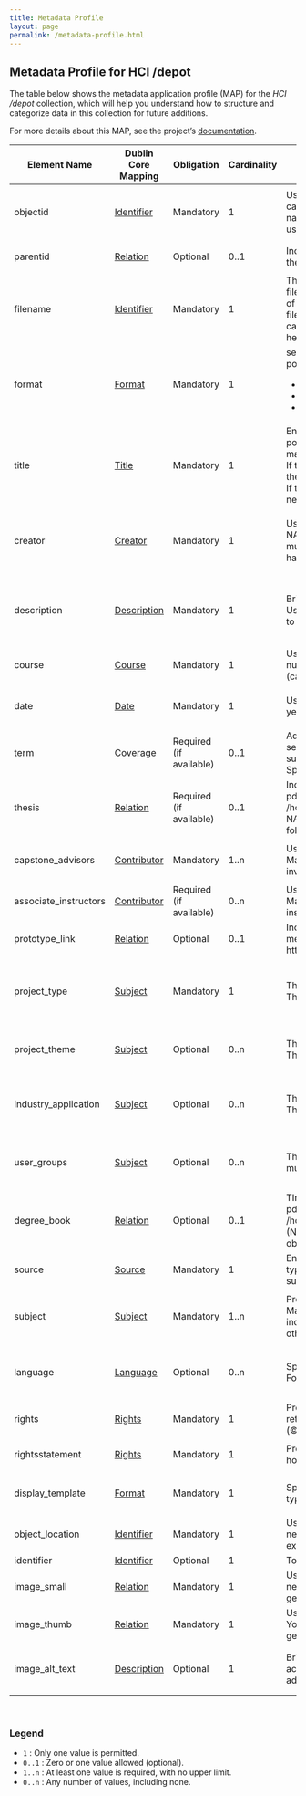 ```yaml
---
title: Metadata Profile
layout: page
permalink: /metadata-profile.html
---
```


## Metadata Profile for HCI /depot

The table below shows the metadata application profile (MAP) for the *HCI /depot* collection, which will help you understand how to structure and categorize data in this collection for future additions.

For more details about this MAP, see the project’s [documentation](documentation.html).

<div class="table-responsive">
    <table id="item-table" class="table table-striped">
        <thead>
            <tr>
                <th>Element Name</th>
                <th>Dublin Core Mapping</th>
                <th>Obligation</th>
                <th>Cardinality</th>
                <th>Input Guidelines</th>
                <th>Value/Syntax Schema</th>
                <th>Examples</th>
            </tr>
        </thead>
        <tbody>
            <tr>
                <td>objectid</td>
                    <td><a href="https://www.dublincore.org/specifications/dublin-core/dcmi-terms/elements11/identifier/" target="_blank">Identifier</a></td>
                    <td>Mandatory</td>
                    <td>1</td>
                    <td>Use format: <span class="fw-bold">capstone_[YYYY]_[XXXX]</span> , where YYYY is capstone project completion year and XXXX is the student’s full name. Make sure to separate the names (first, middle and last) using underscores.
                    </td>
                    <td></td>
                    <td>
                        <ul>
                            <li><code>capstone_2021_mike_wazowski</code></li>
                            <li><code>capstone_2024_james_p_sullivan</code></li>
                            <li><code>capstone_2025_akanksha</code></li>
                        </ul>
                    </td>
            </tr>
            <tr>
                    <td>parentid</td>
                    <td><a href="https://www.dublincore.org/specifications/dublin-core/dcmi-terms/elements11/relation/" target="_blank">Relation</a></td>
                    <td>Optional</td>
                    <td>0..1</td>
                    <td>Include for objects w/in a compound object. Should appear as the objectid of the compound object in which it is contained.</td>
                    <td></td>
                    <td>
                        <ul>
                            <li><code>capstone_2021_mike_wazowski</code></li>
                        </ul>
                    </td>
                </tr>
                <tr>
                    <td>filename</td>
                    <td><a href="https://www.dublincore.org/specifications/dublin-core/dcmi-terms/elements11/identifier/" target="_blank">Identifier</a></td>
                    <td>Mandatory</td>
                    <td>1</td>
                    <td>This is the poster's file name. Must exactly match the actual filename of the file in the “objects” directory, including the case of the filename and file extension. (Quick tip: When adding new files, it’s a good idea to rename the file and follow the format: <span class="fw-bold">capstone_poster_[YYYY]_[XXXX].[FILE EXTENSION]</span>. This will help keep the data consistent and organized on the backend).
                    </td>
                    <td></td>
                    <td>
                        <ul>
                            <li><code>capstone_poster_2021_mike_wazowski.pdf</code></li>
                            <li><code>capstone_poster_2025_akanksha.jpg</code></li>
                        </ul>
                    </td>
                </tr>
                <tr>
                    <td>format</td>
                    <td><a href="https://www.dublincore.org/specifications/dublin-core/dcmi-terms/elements11/format/" target="_blank">Format</a></td>
                    <td>Mandatory</td>
                    <td>1</td>
                    <td>se media types format on IANA to describe the capstone poster’s file type:
                        <ul>
                            <li>For image: image/jpeg, image/png, image/svg+xml</li>
                            <li> For document: application/pdf</li>
                            <li>For video: video/mp4</li>
                        </ul>
                        </td>
                    <td> <a href="https://www.iana.org/assignments/media-types/media-types.xhtml">IANA Media Types</a></td>
                    <td>
                        <ul>
                            <li><code>image/jpeg</code></li>
                            <li><code>image/png</code></li>
                            <li><code>image/svg+xml</code></li>
                            <li><code>application/pdf</code></li>
                        </ul>
                    </td>
                </tr>
                <tr>
                    <td>title</td>
                    <td><a href="https://www.dublincore.org/specifications/dublin-core/dcmi-terms/elements11/title/" target="_blank">Title</a></td>
                    <td>Mandatory</td>
                    <td>1</td>
                    <td>Enter the capstone project’s title exactly as it appears on the poster, using the title case (capitalize the first letter of each major word).
                        <br>
                        If the title includes special symbols (e.g., + or “” or ?), include them as they appear.
                        <br>
                        If there are multiple projects with same name, differentiate the new one by adding the year in brackets. </td>
                    <td></td>
                    <td>
                        <ul>
                            <li><code>What Makes the Elden Ring Great?</code></li>
                            <li><code>Give-a-crit</code></li>
                            <li><code>Enhancing Music Producers</code></li>
                            <li><code>Scribble Pet</code></li>
                            <li><code>Scribble Pet (2024)</code></li>
                        </ul>
                    </td>
                </tr>
                <tr>
                    <td>creator</td>
                    <td><a href="https://www.dublincore.org/specifications/dublin-core/dcmi-terms/terms/creator/" target="_blank">Creator</a></td>
                    <td>Mandatory</td>
                    <td>1</td>
                    <td>Use this format to add student’s name: <span class="fw-bold">[FIRSTNAME] {[MIDDLE NAME]}] [LAST NAME]</span>. Make sure write it in title case. If multiple student creators, separate by comma (,). If a student has a single name, just write that name.</td>
                    <td></td>
                    <td>
                        <ul>
                            <li><code>Hayao Miyazaki</code></li>
                            <li><code>Robert M. Smith</code></li>
                            <li><code>Joe Duplantier, Mario Duplantier</code></li>
                            <li><code>Akanksha</code></li>
                        </ul>
                    </td>
                </tr>
                <tr>
                    <td>description</td>
                    <td><a href="https://www.dublincore.org/specifications/dublin-core/dcmi-terms/terms/description/" target="_blank">Description</a></td>
                    <td>Mandatory</td>
                    <td>1</td>
                    <td>Briefly describe what the project is about in 1-3 sentences. Use clear, complete sentences. This can usually be found next to the project title on the poster.
                    </td>
                    <td></td>
                    <td>
                        <ul>
                            <li><code>A platform for artists to share work and receive peer feedback.</code></li>
                            <li><code>An analysis of design and game elements that contribute to the success of Elden Ring.
                            </code></li>
                        </ul>
                    </td>
                </tr>
                <tr>
                    <td>course</td>
                    <td><a href="https://www.dublincore.org/specifications/dublin-core/dcmi-terms/terms/coverage/" target="_blank">Course</a></td>
                    <td>Mandatory</td>
                    <td>1</td>
                    <td>Use format: <span class="fw-bold">XXXX [Course Name]</span>, where XXXX is the course number. Make sure that the course name is written in title case (capitalize the first letter of each major word).
                    </td>
                    <td></td>
                    <td>
                        <ul>
                            <li><code>I695 HCI/d Capstone Thesis</code></li>
                        </ul>
                    </td>
                </tr>
                <tr>
                    <td>date</td>
                    <td><a href="https://www.dublincore.org/specifications/dublin-core/dcmi-terms/terms/date/" target="_blank">Date</a></td>
                    <td>Mandatory</td>
                    <td>1</td>
                    <td>Use format: <span class="fw-bold">YYYY</span>,  where YYYY is four-digit project completion year. Don’t add any months or dates.
                    </td>
                    <td><a href="https://www.w3.org/TR/NOTE-datetime">W3 Date and Time Formats</a></td>
                    <td>
                        <ul>
                            <li><code>2020</code></li>
                            <li><code>2024</code></li>
                        </ul>
                    </td>
                </tr>
                <tr>
                    <td>term</td>
                    <td><a href="https://www.dublincore.org/specifications/dublin-core/dcmi-terms/terms/coverage/" target="_blank">Coverage</a></td>
                    <td>Required (if available)
                    </td>
                    <td>0..1</td>
                    <td>Add the duration of the capstone course. If it was only one semester course, just mention one semester with year. Make sure to write in title case - capitalize the first letter (Fall, Spring).
                    </td>
                    <td></td>
                    <td>
                        <ul>
                            <li><code>Fall 2023 - Spring 2024</code></li>
                            <li><code>Spring 2025</code></li>
                        </ul>
                    </td>
                </tr>
                <tr>
                    <td>thesis</td>
                    <td><a href="https://www.dublincore.org/specifications/dublin-core/dcmi-terms/terms/relation/" target="_blank">Relation</a></td>
                    <td>Required (if available)</td>
                    <td>0..1</td>
                    <td>Include the file path to the digital documentation, available in pdf format. Make sure to enter the correct file path. Use format: <span class="fw-bold">/hcidepot/objects/thesis/capstone_thesis_[YYYY]_[STUDENT’S NAME].pdf</span> (Note: This file needs to be stored under thesis folder in objects).
                    </td>
                    <td></td>
                    <td>
                        <ul>
                            <li><code>/hcidepot/objects/thesis/capstone_2021_mike_wazowski.pdf
                            </code></li>
                        </ul>
                    </td>
                </tr>
                <tr>
                    <td>capstone_advisors</td>
                    <td><a href="https://www.dublincore.org/specifications/dublin-core/dcmi-terms/terms/contributor/" target="_blank">Contributor</a></td>
                    <td>Mandatory</td>
                    <td>1..n</td>
                    <td>Use format: <span class="fw-bold">[FIRSTNAME] [{MIDDLE NAME}] [LAST NAME]</span>. Make sure to write it in title case. If multiple capstone advisors involved, separate by comma (,).</td>
                    <td></td>
                    <td>
                        <ul>
                            <li><code>Colin M. Gray, Kayce Reed-Buechlein, Michael Stallings</code></li>
                            <li><code>Sai Shruthi Chivukula</code></li>
                        </ul>
                    </td>
                </tr>
                <tr>
                    <td>associate_instructors</td>
                    <td><a href="https://www.dublincore.org/specifications/dublin-core/dcmi-terms/terms/contributor/" target="_blank">Contributor</a></td>
                    <td>Required (if available)</td>
                    <td>0..n</td>
                    <td>Use format: <span class="fw-bold">[FIRSTNAME] [{MIDDLE NAME}] [LAST NAME]</span>. Make sure to write it in title case. If multiple associate instructors involved, separate by comma (,).
                    </td>
                    <td></td>
                    <td>
                        <ul>
                            <li><code>Fereshtehossadat Shojaei, Patrycja Zdziarska</code></li>
                        </ul>
                    </td>
                </tr>
                <tr>
                    <td>prototype_link</td>
                    <td><a href="https://www.dublincore.org/specifications/dublin-core/dcmi-terms/terms/relation/" target="_blank">Relation</a></td>
                    <td>Optional</td>
                    <td>0..1</td>
                    <td>Include a link to any digital prototype, demo, or related external media. Make sure to enter the full URL starting with http:// or https://.</td>
                    <td></td>
                    <td>
                        <ul>
                            <li><code>https://youtu.be/6TKMlFbmdgA?feature=shared</code></li>
                        </ul>
                    </td>
                </tr>
                <tr>
                    <td>project_type</td>
                    <td><a href="https://www.dublincore.org/specifications/dublin-core/dcmi-terms/terms/subject/" target="_blank">Subject</a></td>
                    <td>Mandatory</td>
                    <td>1</td>
                    <td>This information should be derived from the project’s context. This will usually be mentioned in their documentation.
                    </td>
                    <td>See <a href="metadata-profile-controlled-vocab.html#project-types" target="_blank"><span class="fw-bold">§ Project Types</span></a> in <a href="metadata-profile-controlled-vocab.html">Project-Specific Controlled Vocabularies</a>.</td>
                    <td>
                        <ul>
                            <li><code>User Research for Design</code></li>
                            <li><code>Academic Research</code></li>
                            <li><code>Interaction Design</code></li>
                            <li><code>Service Design</code></li>
                        </ul>
                    </td>
                </tr>
                <tr>
                    <td>project_theme</td>
                    <td><a href="https://www.dublincore.org/specifications/dublin-core/dcmi-terms/terms/subject/" target="_blank">Subject</a></td>
                    <td>Optional</td>
                    <td>0..n</td>
                    <td>This information should be derived from the project’s context. This will usually be mentioned in their documentation.
                    </td>
                    <td>See <a href="metadata-profile-controlled-vocab.html#project-themes" target="_blank"><span class="fw-bold">§ Project Themes</span></a> in <a href="metadata-profile-controlled-vocab.html">Project-Specific Controlled Vocabularies</a>.</td>
                    <td>
                        <ul>
                            <li><code>Artificial Intelligence (AI)</code></li>
                            <li><code>Accessibility; Social Computing</code></li>
                        </ul>
                    </td>
                </tr>
                <tr>
                    <td>industry_application</td>
                    <td><a href="https://www.dublincore.org/specifications/dublin-core/dcmi-terms/terms/subject/" target="_blank">Subject</a></td>
                    <td>Optional</td>
                    <td>0..n</td>
                    <td>This information should be derived from the project’s context. This will usually be mentioned in their documentation.
                    </td>
                    <td>See <a href="metadata-profile-controlled-vocab.html#industry-application" target="_blank"><span class="fw-bold">§ Industry Application</span></a> in <a href="metadata-profile-controlled-vocab.html">Project-Specific Controlled Vocabularies</a>.</td>
                    <td>
                        <ul>
                            <li><code>Education</code></li>
                            <li><code>Retail; E-commerce</code></li>
                            <li><code>Gaming</code></li>
                        </ul>
                    </td>
                </tr>
                <tr>
                    <td>user_groups</td>
                    <td><a href="https://www.dublincore.org/specifications/dublin-core/dcmi-terms/terms/subject/" target="_blank">Subject</a></td>
                    <td>Optional</td>
                    <td>0..n</td>
                    <td>This information should be derived from the project’s context. If multiple, separate by semicolon (;).</td>
                    <td>See <a href="metadata-profile-controlled-vocab.html#user-groups" target="_blank"><span class="fw-bold">§ User Groups</span></a> in <a href="metadata-profile-controlled-vocab.html">Project-Specific Controlled Vocabularies</a>.</td>
                    <td>
                        <ul>
                            <li><code>People with Disabilities</code></li>
                            <li><code>Students; Employees</code></li>
                            <li><code>Children</code></li>
                        </ul>
                    </td>
                </tr>
                <tr>
                    <td>degree_book</td>
                    <td><a href="https://www.dublincore.org/specifications/dublin-core/dcmi-terms/terms/relation/" target="_blank">Relation</a></td>
                    <td>Optional</td>
                    <td>0..1</td>
                    <td>TInclude the file path to the graduate degree book, available in pdf format. Make sure to enter the correct file path. Use format: <span class="fw-bold">/hcidepot/objects/books/capstone_grad_book_[YYYY].pdf</span> (Note: This file needs to be stored under books folder in objects).
                    </td>
                    <td></td>
                    <td>
                        <ul>
                            <li><code>/hcidepot/objects/books/capstone_grad_book_2024.pdf</code></li>
                        </ul>
                    </td>
                </tr>
                <tr>
                    <td>source</td>
                    <td><a href="https://www.dublincore.org/specifications/dublin-core/dcmi-terms/elements11/source/" target="_blank">Source</a></td>
                    <td>Mandatory</td>
                    <td>1</td>
                    <td>Enter the school associated with the capstone project. This can typically be found at the bottom of the project poster. Make sure to write in title case.
                    </td>
                    <td></td>
                    <td>
                        <ul>
                            <li><code>Luddy School of Informatics, Computing, and Engineering</code></li>
                        </ul>
                    </td>
                </tr>
                <tr>
                    <td>subject</td>
                    <td><a href="https://www.dublincore.org/specifications/dublin-core/dcmi-terms/terms/subject/" target="_blank">Subject</a></td>
                    <td>Mandatory</td>
                    <td>1..n</td>
                    <td>Provide keywords for the project, separated by a semicolon (;). Make sure that keywords are relevant and concise. These can include technology names, specific tools, methodologies, or other terms that help describe the project’s content.</td>
                    <td></td>
                    <td>
                        <ul>
                            <li><code>accessibility; interface design; virtual reality</code></li>
                            <li><code>unity</code></li>
                            <li><code>figma; arduino</code></li>
                        </ul>
                    </td>
                </tr>
                <tr>
                    <td>language</td>
                    <td><a href="https://www.dublincore.org/specifications/dublin-core/dcmi-terms/terms/language/" target="_blank">Language</a></td>
                    <td>Optional</td>
                    <td>0..n</td>
                    <td>Specify the language of the project materials in format xxx. Follow 3-letter codes for ISO language names.
                    </td>
                    <td>See <a href="https://en.wikipedia.org/wiki/List_of_ISO_639_language_codes" target="_blank">ISO 639-1 3-letter Language Codes</a></td>
                    <td>
                        <ul>
                            <li><code>eng</code></li>
                            <li><code>hin</code></li>
                            <li><code>kor</code></li>
                        </ul>
                    </td>
                </tr>
                <tr>
                    <td>rights</td>
                    <td><a href="https://www.dublincore.org/specifications/dublin-core/dcmi-terms/elements11/rights/" target="_blank">Rights</a></td>
                    <td>Mandatory</td>
                    <td>1</td>
                    <td>Provide a free-text description of the rights, typically “student retains copyright.” You may start it with the copyright symbol (©).</td>
                    <td></td>
                    <td>
                        <ul>
                            <li><code>© student retains copyright</code></li>
                        </ul>
                    </td>
                </tr>
                <tr>
                    <td>rightsstatement</td>
                    <td><a href="https://www.dublincore.org/specifications/dublin-core/dcmi-terms/elements11/rights/" target="_blank">Rights</a></td>
                    <td>Mandatory</td>
                    <td>1</td>
                    <td>Provide a URI-based rights statement. Usually, students will hold the copyright over their work unless otherwise specified.</td>
                    <td><a href="https://rightsstatements.org/en/">Rightsstatements.org</a></td>
                    <td>
                        <ul>
                            <li><code>https://rightsstatements.org/page/InC/1.0/?language=en</code></li>
                        </ul>
                    </td>
                </tr>
                <tr>
                    <td>display_template</td>
                    <td><a href="https://www.dublincore.org/specifications/dublin-core/dcmi-terms/elements11/format/" target="_blank">Format</a></td>
                    <td>Mandatory</td>
                    <td>1</td>
                    <td>Specify pdf or jpg depending on the capstone poster’s file type.</td>
                    <td></td>
                    <td>
                        <ul>
                            <li><code>jpg</code></li>
                            <li><code>pdf</code></li>
                        </ul>
                    </td>
                </tr>
                <tr>
                    <td>object_location</td>
                    <td><a href="https://www.dublincore.org/specifications/dublin-core/dcmi-terms/elements11/identifier/" target="_blank">Identifier</a></td>
                    <td>Mandatory</td>
                    <td>1</td>
                    <td>Use format: <span class="fw-bold">/objects/[poster filename].pdf</span> (Note: This file needs to be stored under objects folder and should match the exact file name).</td>
                    <td></td>
                    <td>
                        <ul>
                            <li><code>/objects/capstone_poster_2024_mike_wazowski.pdf</code></li>
                        </ul>
                    </td>
                </tr>
                <tr>
                    <td>identifier</td>
                    <td><a href="https://www.dublincore.org/specifications/dublin-core/dcmi-terms/elements11/identifier/" target="_blank">Identifier</a></td>
                    <td>Optional</td>
                    <td>1</td>
                    <td>To be added</td>
                    <td></td>
                    <td>
                        <!-- <ul>
                            <li><code></code></li>
                        </ul> -->
                    </td>
                </tr>
                <tr>
                    <td>image_small</td>
                    <td><a href="https://www.dublincore.org/specifications/dublin-core/dcmi-terms/elements11/relation/" target="_blank">Relation</a></td>
                    <td>Mandatory</td>
                    <td>1</td>
                    <td>Use format: <span class="fw-bold">/objects/small/[poster filename]_sm.jpg</span> (Note: You need to add this file path here so that these images can be generated using rake derivatives command later on.) </td>
                    <td></td>
                    <td>
                        <ul>
                            <li><code>/objects/small/capstone_poster_2024_mike_wazowski_sm.jpg</code></li>
                        </ul>
                    </td>
                </tr>
                <tr>
                    <td>image_thumb</td>
                    <td><a href="https://www.dublincore.org/specifications/dublin-core/dcmi-terms/elements11/relation/" target="_blank">Relation</a></td>
                    <td>Mandatory</td>
                    <td>1</td>
                    <td>Use format: <span class="fw-bold">/objects/thumbs/[poster filename]_th.jpg</span> (Note: You need to add this file path here so that these images can be generated using rake derivatives command later on.) </td>
                    <td></td>
                    <td>
                        <ul>
                            <li><code>/objects/thumbs/capstone_poster_2024_mike_wazowski_th.jpg</code></li>
                        </ul>
                    </td>
                </tr>
                <tr>
                    <td>image_alt_text</td>
                    <td><a href="https://www.dublincore.org/specifications/dublin-core/dcmi-terms/terms/description/" target="_blank">Description</a></td>
                    <td>Optional</td>
                    <td>1</td>
                    <td>Briefly describe the contents of the capstone posters for better accessibility. This is marked as optional but it will be good to add this information whenever you can.</td>
                    <td></td>
                    <td>
                        <ul>
                            <li><code>Capstone poster of Mike Wazowski which describes how awesome monster inc movie was. It shows pictures from the movie from the factory.</code></li>
                        </ul>
                    </td>
                </tr>
        </tbody>
    </table>
</div>
<br>
<div>  
    <h3>Legend</h3>
    <ul>
        <li><code>1</code> : Only one value is permitted.</li>
        <li><code>0..1</code> :  Zero or one value allowed (optional).</li>
        <li><code>1..n</code> : At least one value is required, with no upper limit.</li>
        <li><code>0..n</code> : Any number of values, including none.</li>
    </ul>
</div>
